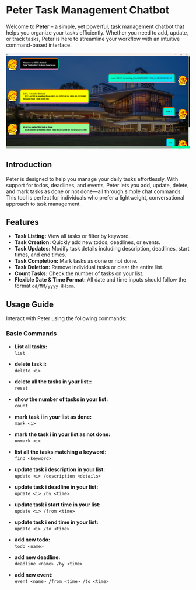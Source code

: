 # Peter Task Management Chatbot

Welcome to **Peter** – a simple, yet powerful, task management chatbot that helps you organize your tasks efficiently. Whether you need to add, update, or track tasks, Peter is here to streamline your workflow with an intuitive command-based interface.

![Product Screenshot](Peter.png)  

## Introduction

Peter is designed to help you manage your daily tasks effortlessly. With support for todos, deadlines, and events, Peter lets you add, update, delete, and mark tasks as done or not done—all through simple chat commands. This tool is perfect for individuals who prefer a lightweight, conversational approach to task management.

## Features

- **Task Listing:** View all tasks or filter by keyword.
- **Task Creation:** Quickly add new todos, deadlines, or events.
- **Task Updates:** Modify task details including description, deadlines, start times, and end times.
- **Task Completion:** Mark tasks as done or not done.
- **Task Deletion:** Remove individual tasks or clear the entire list.
- **Count Tasks:** Check the number of tasks on your list.
- **Flexible Date & Time Format:** All date and time inputs should follow the format `dd/MM/yyyy HH:mm`.

## Usage Guide

Interact with Peter using the following commands:

### Basic Commands

- **List all tasks:**  
  `list`

- **delete task i:**  
  `delete <i>`

- **delete all the tasks in your list::**  
  `reset`

- **show the number of tasks in your list:**  
  `count`

- **mark task i in your list as done:**  
  `mark <i>`

- **mark the task i in your list as not done:**  
  `unmark <i>`

- **list all the tasks matching a keyword:**  
  `find <keyword>`

- **update task i description in your list:**  
  `update <i> /description <details>`

- **update task i deadline in your list:**  
  `update <i> /by <time>`

- **update task i start time in your list:**  
  `update <i> /from <time>`

- **update task i end time in your list:**  
  `update <i> /to <time>`

- **add new todo:**  
  `todo <name>`

- **add new deadline:**  
  `deadline <name> /by <time>`

- **add new event:**  
  `event <name> /from <time> /to <time>`
